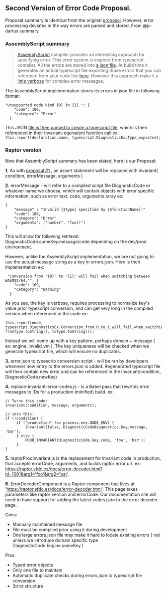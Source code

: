 ## **Second Version of Error Code Proposal.**
Proposal summary is identical from the original [proposal](error-code-system.md). However, error processing deviates in the way errors are parsed and stored. From @p-dartus summary

### AssemblyScript summary
>[AssemblyScript](https://github.com/AssemblyScript/assemblyscript) compiler provides an interesting approach for specifying error. This error system is inspired from typescript compiler. All the errors are stored into [a json file](https://github.com/AssemblyScript/assemblyscript/blob/master/src/diagnosticMessages.json). At build time it generates an actual typescript file exporting those errors that you can reference from your code like [here](https://github.com/AssemblyScript/assemblyscript/blob/master/src/program.ts#L464).
>However this approach make it a [little verbose](https://github.com/AssemblyScript/assemblyscript/blob/master/src/program.ts#L551) for complex error messages.

The AssemblyScript implementation stores its errors in json file in following format:
```
"Unsupported node kind {0} in {1}.": {
    "code": 100,
    "category": "Error"
  }
```

This JSON [file is then parsed to create a typescript file](https://github.com/AssemblyScript/assemblyscript/blob/master/src/diagnosticMessages.generated.ts), which is then referenced in their invariant-equivalent function call ex:
```this.report(declaration.name, typescript.DiagnosticsEx.Type_expected); ```

### Raptor version
Now that AssemblyScript summary has been stated, here is our Proposal:

**1.** As with [proposal #1](error-code-system.md) , an assert statement will be replaced with invariant( condition, errorMessage, arguments )

**2.** errorMessage - will refer to a compiled script file DiagnosticCode or whatever name we choose, which will contain objects with error specific information, such as error text, code, arguments array ex:
```
{
    "message" : "Invalid {$type} specified by {$functionName}!"
    "code": 100,
    "category": "Error"
    "arguments": ["number", "foo()"]
}
```
This will allow for following retrieval: DiagnosticCode.someKey.message/code depending on the dev/prod environment.

However, unlike the AssemblyScript implementation, we are not going to use the actual message string as a key in errors.json. Here is their implementation ex:
```
 "Conversion from '{0}' to '{1}' will fail when switching between WASM32/64.'": {
    "code": 109,
    "category": "Warning"
  }
```
As you see, the key is verbose, requires processing to normalize key's value prior typescript conversion, and can get very long in the compiled version when referenced in the code ex:
```
this.report(node,
typescript.DiagnosticsEx.Conversion_from_0_to_1_will_fail_when_switching_between_WASM32_64, fromType.toString(), toType.toString());
```

Instead we will come up with a key pattern,  perhaps domain + message ( ex: engine_invalid_vm ). The key uniqueness will be checked when we generate typescript file, which will ensure no duplicates.

**3.** error.json to typescrip conversion script - will be ran by developers whenever new entry to the errors.json is added. Regenerated typescript file will then contain new error and can be referenced in the invariant(condition, DiagnosticCode.newKey)

**4.** replace-invariant-error-codes.js - is a Babel pass that rewrites error messages to IDs for a production (minified) build. ex:
```
// Turns this code:
invariant(condition, message, arguments);
```

```
// into this:
if (!condition) {
     if ("production" !== process.env.NODE_ENV) {
         invariant(false, DiagnosticCodeDiagnostics.key.message, 'bar');
     } else {
         PROD_INVARIANT(DiagnosticCode.key.code, 'foo', 'bar');
     }
}
```

**5.** raptorProdInvariant.js is the replacement for invariant code in production, that accepts errorCode, arguments, and builds raptor error url. ex: https://raptor.sfdc.es/docs/error-decoder.html?id=1001&arg1='foo'&arg2='bar'.

**6.** ErrorDecoderComponent is a Raptor component that lives at 'https://raptor.sfdc.es/docs/error-decoder.html'. This page takes parameters like raptor version and errorCode. Our documentation site will need to have support for adding the latest codes.json to the error decoder page.




Cons:
- Manually maintained message file
- File must be compiled prior using it during development
- One large errors.json file may make it hard to locate existing errors ( not unless we introduce domain specific type DiagnosticCode.Engine.someKey )

Pros:
- Typed error objects
- Only one file to maintain
- Automatic duplicate checks during errors.json to typescript file conversion
- Strict structure

